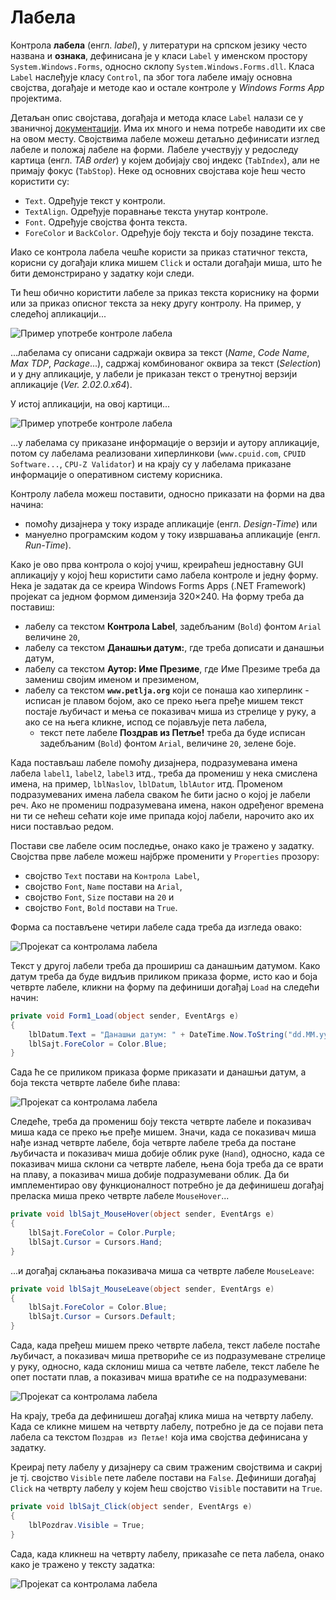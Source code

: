 # Лабела

Контрола **лабела** (енгл. *label*), у литератури на српском језику често
названа и **ознака**, дефинисана је у класи `Label` у именском простору
`System.Windows.Forms`, односно склопу `System.Windows.Forms.dll`. Класа
`Label` наслеђује класу `Control`, па због тога лабеле имају основна својства,
догађаје и методе као и остале контроле у *Windows Forms App* пројектима.

Детаљан опис својстава, догађаја и метода класе `Label` налази се у званичној
[документацији](https://learn.microsoft.com/en-us/dotnet/api/system.windows.forms.label?view=netframework-4.8).
Има их много и нема потребе наводити их све на овом месту. Својствима лабеле
можеш детаљно дефинисати изглед лабеле и положај лабеле на форми. Лабеле
учествују у редоследу картица (енгл. *TAB order*) у којем добијају свој индекс
(`TabIndex`), али не примају фокус (`TabStop`). Неке од основних својстава које
ћеш често користити су:

* `Text`. Одређује текст у контроли.
* `TextAlign`. Одређује поравнање текста унутар контроле.
* `Font`. Одређује својства фонта текста.
* `ForeColor` и `BackColor`. Одређује боју текста и боју позадине текста.

Иако се контрола лабела чешће користи за приказ статичног текста, корисни су
догађаји клика мишем `Click` и остали догађаји миша, што ће бити демонстрирано
у задатку који следи.

Ти ћеш обично користити лабеле за приказ текста кориснику на форми или за
приказ описног текста за неку другу контролу. На пример, у следећој
апликацији...

![Пример употребе контроле лабела](./images/labela-primer-upotrebe1.png)

...лабелама су описани садржаји оквира за текст (*Name*, *Code Name*,
*Max TDP*, *Package*...), садржај комбинованог оквира за текст (*Selection*) и
у дну апликације, у лабели је приказан текст о тренутној верзији апликације
(*Ver. 2.02.0.x64*).

У истој апликацији, на овој картици...

![Пример употребе контроле лабела](./images/labela-primer-upotrebe2.png)

...у лабелама су приказане информације о верзији и аутору апликације, потом су
лабелама реализовани хиперлинкови (`www.cpuid.com`, `CPUID Software...`,
`CPU-Z Validator`) и на крају су у лабелама приказане информације о оперативном
систему корисника.

Контролу лабела можеш поставити, односно приказати на форми на два начина:

* помоћу дизајнера у току израде апликације (енгл. *Design-Time*) или
* мануелно програмским кодом у току извршавања апликације (енгл. *Run-Time*).

Како је ово прва контрола о којој учиш, креираћеш једноставну GUI апликацију
у којој ћеш користити само лабела контроле и једну форму. Нека је задатак да
се креира Windows Forms Apps (.NET Framework) пројекат са једном формом
димензија 320×240. На форму треба да поставиш:

* лабелу са текстом **Контрола Label**, задебљаним (`Bold`) фонтом `Arial`
величине `20`,
* лабелу са текстом **Данашњи датум:**, где треба дописати и данашњи датум,
* лабелу са текстом **Аутор: Име Презиме**, где Име Презиме треба да замениш
својим именом и презименом,
* лабелу са текстом **`www.petlja.org`** који се понаша као хиперлинк - исписан
је плавом бојом, ако се преко њега пређе мишем текст постаје љубичаст и мења се
показивач миша из стрелице у руку, а ако се на њега кликне, испод се појављује
пета лабела,
  * текст пете лабеле **Поздрав из Петље!** треба да буде исписан задебљаним
  (`Bold`) фонтом `Arial`, величине `20`, зелене боје.

Када постављаш лабеле помоћу дизајнера, подразумевана имена лабела `label1`,
`label2`, `label3` итд., треба да промениш у нека смислена имена, на пример,
`lblNaslov`, `lblDatum`, `lblAutor` итд. Променом подразумеваних имена лабела
сваком ће бити јасно о којој је лабели реч. Ако не промениш подразумевана
имена, након одређеног времена ни ти се нећеш сећати које име припада којој
лабели, нарочито ако их ниси постављао редом.

Постави све лабеле осим последње, онако како је тражено у задатку. Својства
прве лабеле можеш најбрже променити у `Properties` прозору:

* својство `Text` постави на `Контрола Label`,
* својство `Font`, `Name` постави на `Arial`,
* својство `Font`, `Size` постави на `20` и
* својство `Font`, `Bold` постави на `True`.

Форма са постављене четири лабеле сада треба да изгледа овако:

![Пројекат са контролама лабела](./images/labela-01.png)

Текст у другој лабели треба да прошириш са данашњим датумом. Како датум треба
да буде видљив приликом приказа форме, исто као и боја четврте лабеле, кликни
на форму па дефиниши догађај `Load` на следећи начин:

```cs
private void Form1_Load(object sender, EventArgs e)
{
    lblDatum.Text = "Данашњи датум: " + DateTime.Now.ToString("dd.MM.yyyy.");
    lblSajt.ForeColor = Color.Blue;
}
```

Сада ће се приликом приказа форме приказати и данашњи датум, а боја текста
четврте лабеле биће плава:

![Пројекат са контролама лабела](./images/labela-02.png)

Следеће, треба да промениш боју текста четврте лабеле и показивач миша када се
преко ње пређе мишем. Значи, када се показивач миша нађе изнад четврте лабеле,
боја четврте лабеле треба да постане љубичаста и показивач миша добије облик
руке (`Hand`), односно, када се показивач миша склони са четврте лабеле, њена
боја треба да се врати на плаву, а показивач миша добије подразумевани облик.
Да би имплементирао ову функционалност потребно је да дефинишеш догађај
преласка миша преко четврте лабеле `MouseHover`...

```cs
private void lblSajt_MouseHover(object sender, EventArgs e)
{
    lblSajt.ForeColor = Color.Purple;
    lblSajt.Cursor = Cursors.Hand;
}
```

...и догађај склањања показивача миша са четврте лабеле `MouseLeave`:

```cs
private void lblSajt_MouseLeave(object sender, EventArgs e)
{
    lblSajt.ForeColor = Color.Blue;
    lblSajt.Cursor = Cursors.Default;
}
```

Сада, када пређеш мишем преко четврте лабела, текст лабеле постаће љубичаст, а
показивач миша претвориће се из подразумеване стрелице у руку, односно, када
склониш миша са четвте лабеле, текст лабеле ће опет постати плав, а показивач
миша вратиће се на подразумевани:

![Пројекат са контролама лабела](./images/labela-03.png)

На крају, треба да дефинишеш догађај клика миша на четврту лабелу. Када се
кликне мишем на четврту лабелу, потребно је да се појави пета лабела са текстом
`Поздрав из Петље!` која има својства дефинисана у задатку.

Креирај пету лабелу у дизајнеру са свим траженим својствима и сакриј је тј.
својство `Visible` пете лабеле постави на `False`. Дефиниши догађај `Click` на
четврту лабелу у којем ћеш својство `Visible` поставити на `True`.

```cs
private void lblSajt_Click(object sender, EventArgs e)
{
    lblPozdrav.Visible = True;
}
```

Сада, када кликнеш на четврту лабелу, приказаће се пета лабела, онако како је
тражено у тексту задатка:

![Пројекат са контролама лабела](./images/labela-04.png)
